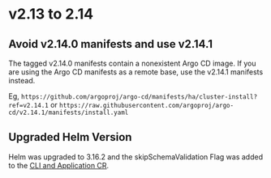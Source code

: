 # v2.13 to 2.14

## Avoid v2.14.0 manifests and use v2.14.1

The tagged v2.14.0 manifests contain a nonexistent Argo CD image. If you are using the Argo CD manifests as a remote
base, use the v2.14.1 manifests instead.

Eg, `https://github.com/argoproj/argo-cd/manifests/ha/cluster-install?ref=v2.14.1` or
`https://raw.githubusercontent.com/argoproj/argo-cd/v2.14.1/manifests/install.yaml`

## Upgraded Helm Version

Helm was upgraded to 3.16.2 and the skipSchemaValidation Flag was added to
the [CLI and Application CR](https://argo-cd.readthedocs.io/en/latest/user-guide/helm/#helm-skip-schema-validation). 